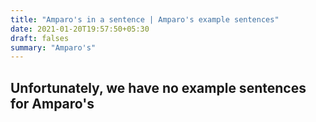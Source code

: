 ```yaml
---
title: "Amparo's in a sentence | Amparo's example sentences"
date: 2021-01-20T19:57:50+05:30
draft: falses
summary: "Amparo's"
---
```

## Unfortunately, we have no example sentences for Amparo's                 

